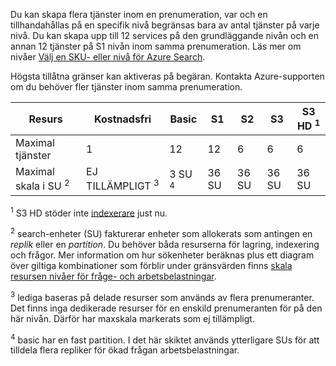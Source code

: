 Du kan skapa flera tjänster inom en prenumeration, var och en tillhandahållas på en specifik nivå begränsas bara av antal tjänster på varje nivå. Du kan skapa upp till 12 services på den grundläggande nivån och en annan 12 tjänster på S1 nivån inom samma prenumeration. Läs mer om nivåer [Välj en SKU- eller nivå för Azure Search](../articles/search/search-sku-tier.md).

Högsta tillåtna gränser kan aktiveras på begäran. Kontakta Azure-supporten om du behöver fler tjänster inom samma prenumeration.

| Resurs | Kostnadsfri | Basic | S1 | S2 | S3 | S3 HD <sup>1</sup> |
| --- | --- | --- | --- | --- | --- | --- |
| Maximal tjänster |1 |12 |12 |6 |6 |6 |
| Maximal skala i SU <sup>2</sup> |EJ TILLÄMPLIGT <sup>3</sup> |3 SU <sup>4</sup> |36 SU |36 SU |36 SU |36 SU |

<sup>1</sup> S3 HD stöder inte [indexerare](../articles/search/search-indexer-overview.md) just nu. 

<sup>2</sup> search-enheter (SU) fakturerar enheter som allokerats som antingen en *replik* eller en *partition*. Du behöver båda resurserna för lagring, indexering och frågor. Mer information om hur sökenheter beräknas plus ett diagram över giltiga kombinationer som förblir under gränsvärden finns [skala resursen nivåer för fråge- och arbetsbelastningar](../articles/search/search-capacity-planning.md). 

<sup>3</sup> lediga baseras på delade resurser som används av flera prenumeranter. Det finns inga dedikerade resurser för en enskild prenumeranten för på den här nivån. Därför har maxskala markerats som ej tillämpligt.

<sup>4</sup> basic har en fast partition. I det här skiktet används ytterligare SUs för att tilldela flera repliker för ökad frågan arbetsbelastningar.

